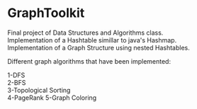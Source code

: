 # GraphToolkit


Final project of Data Structures and Algorithms class.  
Implementation of a Hashtable simillar to java's Hashmap.  
Implementation of a Graph Structure using nested Hashtables.  

Different graph algorithms that have been implemented:  
  
1-DFS  
2-BFS  
3-Topological Sorting  
4-PageRank
5-Graph Coloring

